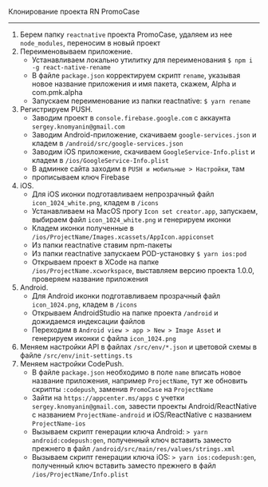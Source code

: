 Клонирование проекта RN PromoCase
***
1. Берем папку `reactnative` проекта PromoCase, удаляем из нее `node_modules`,
   переносим в новый проект
2. Переименовываем приложение.
    - Устанавливаем локально утилитку для переименования `$ npm i -g react-native-rename`
    - В файле `package.json` корректируем скрипт `rename`, указывая новое название приложения
      и имя пакета, скажем, Alpha и com.pmk.alpha
    - Запускаем переименование из папки reactnative: `$ yarn rename`
3. Регистрируем PUSH.
    - Заводим проект в `console.firebase.google.com` с аккаунта `sergey.knomyanin@gmail.com`
    - Заводим Android-приложение, скачиваем `google-services.json` и кладем
      в `/android/src/google-services.json`
    - Заводим iOS приложение, скачиваем `GoogleService-Info.plist` и кладем
      в `/ios/GoogleService-Info.plist`
    - В админке сайта заходим в `PUSH и мобильные > Настройки`, там
    - прописываем ключ Firebase
4. iOS.
    - Для iOS иконки подготавливаем непрозрачный файл `icon_1024_white.png`, кладем в `/icons`
    - Устанавливаем на MacOS прогу `Icon set creator.app`, запускаем, выбираем файл
      `icon_1024_white.png` и генерируем иконки
    - Кладем иконки полученные в `/ios/ProjectName/Images.xcassets/AppIcon.appiconset`
    - Из папки reactnative ставим npm-пакеты
    - Из папки reactnative запускаем POD-установку `$ yarn ios:pod`
    - Открываем проект в XCode на папке `/ios/ProjectName.xcworkspace`,
      выставляем версию проекта 1.0.0, проверяем название приложения
5. Android.
    - Для Android иконки подготавливаем прозрачный файл `icon_1024.png`, кладем в `/icons`
    - Открываем AndroidStudio на папке проекта `/android` и дожидаемся индексации файлов
    - Переходим в `Android view > app > New > Image Asset` и генерируем иконки с
      файла `icon_1024.png`
6. Меняем настройки API в файлах `/src/env/*.json` и цветовой схемы
   в файле `/src/env/init-settings.ts`
7. Меняем настройки CodePush.
    - В файле `package.json` необходимо в поле `name` вписать новое
      название приложения, например `ProjectName`, тут же обновить
      скрипты `:codepush`, заменив `PromoCase` на `ProjectName`
    - Зайти на `https://appcenter.ms/apps` с учетки
      `sergey.knomyanin@gmail.com`, завести проекты
      Android/ReactNative с названием `ProjectName-android`
      и iOS/ReactNative с названием `ProjectName-ios`
    - Вызываем скрипт генерации ключа Android:
      `> yarn android:codepush:gen`, полученный ключ вставить заместо
       прежнего в файл `/android/src/main/res/values/strings.xml`
    - Вызываем скрипт генерации ключа iOS:
      `> yarn ios:codepush:gen`, полученный ключ вставить заместо
       прежнего в файл `/ios/ProjectName/Info.plist`

